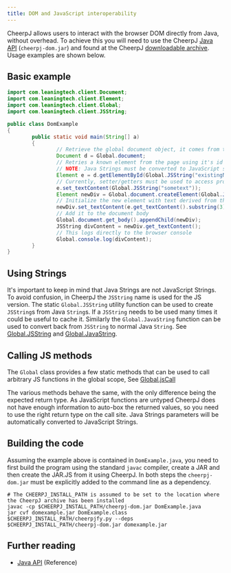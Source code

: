 ```yaml
---
title: DOM and JavaScript interoperability
---
```


CheerpJ allows users to interact with the browser DOM directly from Java, without overhead. To achieve this you will need to use the CheerpJ [Java API](/cheerpj2/reference/Java-API) (`cheerpj-dom.jar`) and found at the CheerpJ [downloadable archive](https://leaningtech.com/download-cheerpj/). Usage examples are shown below.

## Basic example

```java title="DomExample.java"
import com.leaningtech.client.Document;
import com.leaningtech.client.Element;
import com.leaningtech.client.Global;
import com.leaningtech.client.JSString;

public class DomExample
{
        public static void main(String[] a)
        {
                // Retrieve the global document object, it comes from the global namespace of the browser.
                Document d = Global.document;
                // Retries a known element from the page using it's id
                // NOTE: Java Strings must be converted to JavaScript string before being used
                Element e = d.getElementById(Global.JSString("existingNode"));
                // Currently, setter/getters must be used to access properties
                e.set_textContent(Global.JSString("sometext"));
                Element newDiv = Global.document.createElement(Global.JSString("p"));
                // Initialize the new element with text derived from the previous one
                newDiv.set_textContent(e.get_textContent().substring(3).toUpperCase())
                // Add it to the document body
                Global.document.get_body().appendChild(newDiv);
                JSString divContent = newDiv.get_textContent();
                // This logs directly to the browser console
                Global.console.log(divContent);
        }
}
```

## Using Strings

It's important to keep in mind that Java Strings are not JavaScript Strings. To avoid confusion, in CheerpJ the `JSString` name is used for the JS version. The static `Global.JSString` utility function can be used to create `JSString`s from Java `String`s. If a `JSString` needs to be used many times it could be useful to cache it. Similarly the `Global.JavaString` function can be used to convert back from `JSString` to normal Java `String`. See [Global.JSString](/cheerpj2/reference/Java-API#globaljsstring) and [Global.JavaString](/cheerpj2/reference/Java-API#globaljavastring).

## Calling JS methods

The `Global` class provides a few static methods that can be used to call arbitrary JS functions in the global scope, See [Global.jsCall](/cheerpj2/reference/Java-API#globaljscall--jscalli-j-scalld--jscalls)

The various methods behave the same, with the only difference being the expected return type. As JavaScript functions are untyped CheerpJ does not have enough information to auto-box the returned values, so you need to use the right return type on the call site. Java Strings parameters will be automatically converted to JavaScript Strings.

## Building the code

Assuming the example above is contained in `DomExample.java`, you need to first build the program using the standard `javac` compiler, create a JAR and then create the JAR.JS from it using CheerpJ. In both steps the `cheerpj-dom.jar` must be explicitly added to the command line as a dependency.

```shell
# The CHEERPJ_INSTALL_PATH is assumed to be set to the location where the CheerpJ archive has been installed
javac -cp $CHEERPJ_INSTALL_PATH/cheerpj-dom.jar DomExample.java
jar cvf domexample.jar DomExample.class
$CHEERPJ_INSTALL_PATH/cheerpjfy.py --deps $CHEERPJ_INSTALL_PATH/cheerpj-dom.jar domexample.jar
```

## Further reading

- [Java API](/cheerpj2/reference/Java-API) (Reference)
